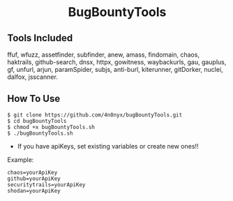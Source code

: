 <h1 align="center">BugBountyTools</a></h1>

## Tools Included

ffuf, wfuzz, assetfinder, subfinder, anew, 
amass, findomain, chaos, haktrails, github-search, 
dnsx, httpx, gowitness, waybackurls, gau, gauplus, 
gf, unfurl, arjun, paramSpider, subjs, anti-burl, 
kiterunner, gitDorker, nuclei, dalfox, jsscanner.

## How To Use
```
$ git clone https://github.com/4n0nyx/bugBountyTools.git
$ cd bugBountyTools
$ chmod +x bugBountyTools.sh
$ ./bugBountyTools.sh
```

* If you have apiKeys, set existing variables or create new ones!!

Example: 
```
chaos=yourApiKey
github=yourApiKey
securitytrails=yourApiKey
shodan=yourApiKey
```

